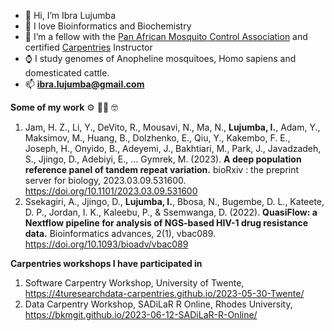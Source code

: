 - 👋 Hi, I’m Ibra Lujumba
- 🖤 I love Bioinformatics and Biochemistry
- 👷 I’m a fellow with the [Pan African Mosquito Control Association](https://www.pamca.org/en) and certified [Carpentries](https://carpentries.org/) Instructor
- ⌚️ I study genomes of Anopheline mosquitoes, Homo sapiens and domesticated cattle.
- 📫 **ibra.lujumba@gmail.com**


**Some of my work** ⚙ 👨‍💻 🤓

1. Jam, H. Z., Li, Y., DeVito, R., Mousavi, N., Ma, N., **Lujumba, I.**, Adam, Y., Maksimov, M., Huang, B., Dolzhenko, E., Qiu, Y., Kakembo, F. E., Joseph, H., Onyido, B., Adeyemi, J., Bakhtiari, M., Park, J., Javadzadeh, S., Jjingo, D., Adebiyi, E., … Gymrek, M. (2023). **A deep population reference panel of tandem repeat variation.** bioRxiv : the preprint server for biology, 2023.03.09.531600. https://doi.org/10.1101/2023.03.09.531600
2. Ssekagiri, A., Jjingo, D., **Lujumba, I.**, Bbosa, N., Bugembe, D. L., Kateete, D. P., Jordan, I. K., Kaleebu, P., & Ssemwanga, D. (2022). **QuasiFlow: a Nextflow pipeline for analysis of NGS-based HIV-1 drug resistance data.** Bioinformatics advances, 2(1), vbac089. https://doi.org/10.1093/bioadv/vbac089

**Carpentries workshops I have participated in**
1. Software Carpentry Workshop, University of Twente, https://4turesearchdata-carpentries.github.io/2023-05-30-Twente/
2. Data Carpentry Workshop, SADiLaR R Online, Rhodes University, https://bkmgit.github.io/2023-06-12-SADiLaR-R-Online/

<!---
harbi811/harbi811 is a ✨ special ✨ repository because its `README.md` (this file) appears on your GitHub profile.
You can click the Preview link to take a look at your changes.
--->
